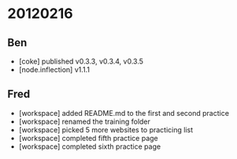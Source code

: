 # 20120216

## Ben
- [coke] published v0.3.3, v0.3.4, v0.3.5
- [node.inflection] v1.1.1



## Fred
- [workspace] added README.md to the first and second practice
- [workspace] renamed the training folder
- [workspace] picked 5 more websites to practicing list
- [workspace] completed fifth practice page
- [workspace] completed sixth practice page